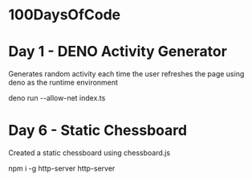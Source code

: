 # 100DaysOfCode

# Day 1 - DENO Activity Generator

Generates random activity each time the user refreshes the page using deno as the runtime environment

deno run --allow-net index.ts

# Day 6 - Static Chessboard

Created a static chessboard using chessboard.js

npm i -g http-server
http-server
